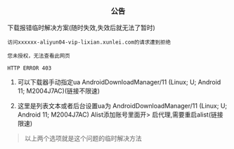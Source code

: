 <h3 align="center">公告</h3>
下载报错临时解决方案(随时失效,失效后就无法了暂时)

```
访问xxxxxx-aliyun04-vip-lixian.xunlei.com的请求遭到拒绝

您未授权，无法查看此网页

HTTP ERROR 403
```
1. 可以下载器手动指定ua AndroidDownloadManager/11 (Linux; U; Android 11; M2004J7AC)(链接不限速)

1. 这里是列表文本或者后台设置ua为 AndroidDownloadManager/11 (Linux; U; Android 11; M2004J7AC) Alist添加账号里面开> 启代理,需要重启alist(链接限速)

> 以上两个选项就是这个问题的临时解决方法